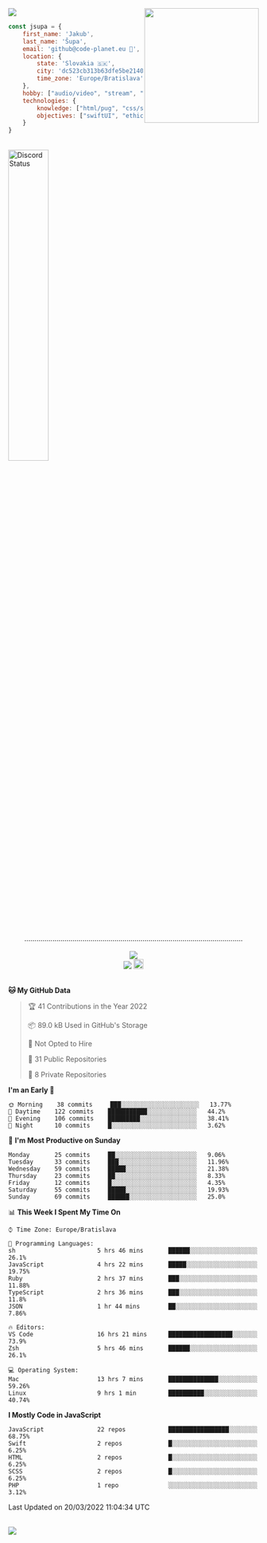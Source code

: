 
<img src="https://creepy-corp.eu/pika-bg.png">
<img align='right' src="https://creepy-corp.eu/pika.gif" width="230">
<br>

```js
const jsupa = {
    first_name: 'Jakub',
    last_name: 'Šupa',
    email: 'github@code-planet.eu 📧',
    location: {
        state: 'Slovakia 🇸🇰',
        city: 'dc523cb313b63dfe5be2140b0c05b3bc',
        time_zone: 'Europe/Bratislava'
    },
    hobby: ["audio/video", "stream", "3D modelling/printing", "crypto (XRP 🤍)", "IoT/DIY", "tech"],
    technologies: {
        knowledge: ["html/pug", "css/scss", "javascript/jquery", "vue/react", "nodejs", "ruby on rails", "php", "pgsql/mysql"],
        objectives: ["swiftUI", "ethical hacking", "boost all knowledge to master class"]
    }
}

  ```

<br>
<a href="https://discord.gg/DqWrEvyWX7" target="_blank">
<img width="40%" alt="Discord Status" src="https://lanyard.cnrad.dev/api/616613956676485122?borderRadius=6px&bg=161b22">
</a>
<br>
<p align="center">
.............................................................................................................
<br><br>
<a href="https://wakatime.com/@698e3ae2-2e7a-4cf6-a9e7-192f2b7d1525"><img src="https://wakatime.com/badge/user/698e3ae2-2e7a-4cf6-a9e7-192f2b7d1525.svg"></a><br>
<img src="https://visitor-badge.laobi.icu/badge?page_id=jsupa.jsupa">
<a href='https://ko-fi.com/Y8Y246Y0V' target='_blank'>
    <img src="https://img.shields.io/badge/buy%20me%20a%20coffee-donate-yellow.svg" alt="Buy Me A Coffee donate button" height="20px"/>
</a>
<br><br>

<!--START_SECTION:waka-->
**🐱 My GitHub Data** 

> 🏆 41 Contributions in the Year 2022
 > 
> 📦 89.0 kB Used in GitHub's Storage 
 > 
> 🚫 Not Opted to Hire
 > 
> 📜 31 Public Repositories 
 > 
> 🔑 8 Private Repositories  
 > 
**I'm an Early 🐤** 

```text
🌞 Morning    38 commits     ███░░░░░░░░░░░░░░░░░░░░░░   13.77% 
🌆 Daytime    122 commits    ███████████░░░░░░░░░░░░░░   44.2% 
🌃 Evening    106 commits    █████████░░░░░░░░░░░░░░░░   38.41% 
🌙 Night      10 commits     █░░░░░░░░░░░░░░░░░░░░░░░░   3.62%

```
📅 **I'm Most Productive on Sunday** 

```text
Monday       25 commits     ██░░░░░░░░░░░░░░░░░░░░░░░   9.06% 
Tuesday      33 commits     ███░░░░░░░░░░░░░░░░░░░░░░   11.96% 
Wednesday    59 commits     █████░░░░░░░░░░░░░░░░░░░░   21.38% 
Thursday     23 commits     ██░░░░░░░░░░░░░░░░░░░░░░░   8.33% 
Friday       12 commits     █░░░░░░░░░░░░░░░░░░░░░░░░   4.35% 
Saturday     55 commits     █████░░░░░░░░░░░░░░░░░░░░   19.93% 
Sunday       69 commits     ██████░░░░░░░░░░░░░░░░░░░   25.0%

```


📊 **This Week I Spent My Time On** 

```text
⌚︎ Time Zone: Europe/Bratislava

💬 Programming Languages: 
sh                       5 hrs 46 mins       ██████░░░░░░░░░░░░░░░░░░░   26.1% 
JavaScript               4 hrs 22 mins       █████░░░░░░░░░░░░░░░░░░░░   19.75% 
Ruby                     2 hrs 37 mins       ███░░░░░░░░░░░░░░░░░░░░░░   11.88% 
TypeScript               2 hrs 36 mins       ███░░░░░░░░░░░░░░░░░░░░░░   11.8% 
JSON                     1 hr 44 mins        ██░░░░░░░░░░░░░░░░░░░░░░░   7.86%

🔥 Editors: 
VS Code                  16 hrs 21 mins      ██████████████████░░░░░░░   73.9% 
Zsh                      5 hrs 46 mins       ██████░░░░░░░░░░░░░░░░░░░   26.1%

💻 Operating System: 
Mac                      13 hrs 7 mins       ██████████████░░░░░░░░░░░   59.26% 
Linux                    9 hrs 1 min         ██████████░░░░░░░░░░░░░░░   40.74%

```

**I Mostly Code in JavaScript** 

```text
JavaScript               22 repos            █████████████████░░░░░░░░   68.75% 
Swift                    2 repos             █░░░░░░░░░░░░░░░░░░░░░░░░   6.25% 
HTML                     2 repos             █░░░░░░░░░░░░░░░░░░░░░░░░   6.25% 
SCSS                     2 repos             █░░░░░░░░░░░░░░░░░░░░░░░░   6.25% 
PHP                      1 repo              ░░░░░░░░░░░░░░░░░░░░░░░░░   3.12%

```



 Last Updated on 20/03/2022 11:04:34 UTC
<!--END_SECTION:waka-->

</p><br>
<img src="https://creepy-corp.eu/pika-bg-bottom.png">
